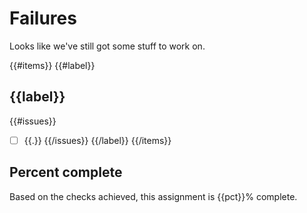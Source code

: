 # Failures

Looks like we've still got some stuff to work on.

{{#items}}
{{#label}}
## {{label}}
{{#issues}}
- [ ] {{.}}
{{/issues}}
{{/label}}
{{/items}}

## Percent complete

Based on the checks achieved, this assignment is {{pct}}% complete.
